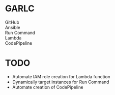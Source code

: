 # GARLC
GitHub  
Ansible  
Run Command  
Lambda  
CodePipeline  

# TODO
* Automate IAM role creation for Lambda function
* Dynamically target instances for Run Command
* Automate creation of CodePipeline
